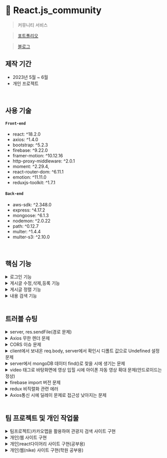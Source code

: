 # :pushpin: React.js_community

> 커뮤니티 서비스

> [포트폴리오](https://react-project.herokuapp.com/)

> [블로그](https://qzom1425.tistory.com/category/Project%28%EA%B0%9C%EC%9D%B8%20%EA%B8%B0%EB%A1%9D%EC%9A%A9%29?page=4) </br>

## 제작 기간

- 2023년 5월 ~ 6월
- 개인 프로젝트

</br>

## 사용 기술

#### `Front-end`

- react: ^18.2.0
- axios: ^1.4.0
- bootstrap: ^5.2.3
- firebase: ^9.22.0
- framer-motion: ^10.12.16
- http-proxy-middleware: ^2.0.1
- moment: ^2.29.4,
- react-router-dom: ^6.11.1
- emotion: ^11.11.0
- reduxjs-toolkit: ^1.7.1

#### `Back-end`

- aws-sdk: ^2.348.0
- express: ^4.17.2
- mongoose: ^6.1.3
- nodemon: ^2.0.22
- path: ^0.12.7
- multer: ^1.4.4
- multer-s3: ^2.10.0

</br>

## 핵심 기능

<details>
<summary> 로그인 기능 </summary>
<div markdown="1">


  - firebase Auth 활용
  - [블로그](https://qzom1425.tistory.com/entry/%EC%9C%A0%EC%A0%80-%EC%9D%B8%EC%A6%9D-%EA%B8%B0%EB%8A%A5-firebase-auth1-1)
        
</div>
</details>

<details>
<summary> 게시글 수정,삭제,등록 기능 </summary>
<div markdown="1">
  
  - mongoose를 사용하여 mongoDB에 작업 
  - [블로그](https://qzom1425.tistory.com/entry/Mongoose%ED%99%9C%EC%9A%A9%ED%95%98%EC%97%AC-Nodejs%EC%99%80-MongoDB%EB%A5%BC-%EC%97%B0%EA%B2%B0)
        
</div>
</details>

<details>
<summary> 게시글 정렬 기능 </summary>
<div markdown="1">
  
  - sort()메서드 활용 
  - [블로그](https://qzom1425.tistory.com/entry/%EA%B2%8C%EC%8B%9C%EA%B8%80-%EC%B5%9C%EC%8B%A0-%EC%9D%B8%EA%B8%B0%EC%88%9C%EC%9C%BC%EB%A1%9C-%EC%A0%95%EB%A0%AC)
        
</div>
</details>

<details>
<summary> 내용 검색 기능 </summary>
<div markdown="1">
  
  - $regex(정규표현식) 활용
  - [블로그](https://qzom1425.tistory.com/entry/%EA%B2%8C%EC%8B%9C%EA%B8%80-%EA%B2%80%EC%83%89%EA%B8%B0%EB%8A%A5-%EC%B6%94%EA%B0%80)
        
</div>
</details>

</br>

## 트러블 슈팅

<details>
<summary>server, res.sendFile(경로 문제)</summary>
<div markdown="1">

- path 내장 모듈, app.use(express.static(...)) 사용하여 해결
- [블로그](https://qzom1425.tistory.com/entry/%EC%9E%91%EC%97%85%EC%A4%91-%EB%A7%8C%EB%82%9C-%EC%97%90%EB%9F%AC)

</div>
</details>

<details>
<summary>Axios 무한 렌더 문제</summary>
<div markdown="1">
  
  - useEffect훅을 사용하여 해결
  
</div>
</details>

<details>
<summary>CORS 이슈 문제</summary>
<div markdown="1">
  
  - http-proxy-middleware를 사용하여 cors 정책을 우회로 해결
  - [블로그](https://qzom1425.tistory.com/entry/%EB%A1%9C%EC%BB%AC-%ED%98%B8%EC%8A%A4%ED%8A%B8-%EC%84%9C%EB%B2%84-%ED%86%B5%EC%8B%A0-%EB%AC%B8%EC%A0%9C-CORS-%EC%9D%B4%EC%8A%88)
  
</div>
</details>

<details>
<summary> client에서 보내온 req.body, server에서 확인시 디폴트 값으로 Undefined 설정 문제 </summary>
<div markdown="1">
  
  - 버전 업데이트로 react에 내장된 body-parser 모듈 사용
  - [블로그](https://qzom1425.tistory.com/entry/client%EC%97%90%EC%84%9C-server%EB%A1%9C-%EB%8D%B0%EC%9D%B4%ED%84%B0-%EB%B3%B4%EB%82%B4%EA%B8%B0undefined)
</div>
</details>
    
<details>
<summary> server에서 mongoDB 데이터 find()로 찾을 시에 생기는 문제 </summary>
<div markdown="1">
   
  - findOne() 사용으로 단일 객체를 반환하여 해결
  - [블로그](https://qzom1425.tistory.com/entry/%EA%B8%80-%EC%9E%91%EC%84%B1-%EB%8D%B0%EC%9D%B4%ED%84%B0%EB%A7%88%EB%8B%A4-%EC%88%AB%EC%9E%90-%EB%B6%80%EC%97%AC%ED%95%98%EA%B8%B0)
   
</div>
</details>

<details>
<summary> video 태그로 바탕화면에 영상 입힐 시에 아이폰 자동 영상 확대 문제(안드로이드는 정상) </summary>
<div markdown="1">
  
  - video태그에 playsInline 속성 추가로 해결
  
</div>
</details>

<details>
<summary> firebase import 버전 문제 </summary>
<div markdown="1">
  
  - firebase import시에 compat 추가로 해결
  - [블로그](https://qzom1425.tistory.com/entry/%EC%9C%A0%EC%A0%80-%EC%9D%B8%EC%A6%9D-%EA%B8%B0%EB%8A%A5-firebase1-2)
        
</div>
</details>  
    
<details>
<summary> redux 비직렬화 관련 에러 </summary>
<div markdown="1">
  
  - 미들웨어 설정으로 임시해결
  - [블로그](https://qzom1425.tistory.com/entry/Redux-Redux-Toolkit-%EC%9E%91%EC%97%85)
   
</div>
</details> 
    
<details>
<summary> Axios통신 시에 딜레이 문제로 접근성 낮아지는 문제 </summary>
<div markdown="1">
  
   - 로딩화면(스피너) 추가
   - [블로그](https://qzom1425.tistory.com/entry/%EC%8A%A4%ED%94%BC%EB%84%88-%EA%B8%B0%EB%8A%A5-%EC%B6%94%EA%B0%80)
   
</div>
</details> 
    
</br>
    
<!-- ## 회고 및 느낀점
>[개인 포트폴리오 개발 회고](https://qzom1425.tistory.com/entry/%EA%B0%9C%EC%9D%B8-%ED%94%84%EB%A1%9C%EC%A0%9D%ED%8A%B8-%ED%9A%8C%EA%B3%A0-%EB%B0%8F-%EB%8A%90%EB%82%80%EC%A0%90)    
  
</br> -->
  
## 팀 프로젝트 및 개인 작업물

<details>
<summary> 팀프로젝트)카카오맵을 활용하여 관광지 검색 사이트 구현 </summary>
<div markdown="1">
  
  * 맡은 작업
    - 지역별 관광지 정보 및 좌표 api data searching
    - 서브 페이지, 게시판 구현 
  - [사이트](https://daegons.github.io/t-project1/)
  - [회고 및 느낀점](https://qzom1425.tistory.com/entry/%ED%8C%80-%ED%94%84%EB%A1%9C%EC%A0%9D%ED%8A%B8-%ED%9A%8C%EA%B3%A0)
        
</div>
</details>

<details>
<summary> 개인)웹 사이트 구현 </summary>
<div markdown="1">
  
  - javascript, jQuery, html, css를 사용하여 웹사이트 구현
  - [사이트](https://daegons.github.io/responsive_web_poroject/)
        
</div>
</details>

<details>
<summary> 개인)react다이어리 사이트 구현(공부용) </summary>
<div markdown="1">
  
  - [사이트](https://daegon---react-project.web.app/)
        
</div>
</details>

<details>
<summary> 개인)웹(nike) 사이트 구현(학원 공부용) </summary>
<div markdown="1">
  
  - [사이트](https://daegons.github.io/study_Web_Nike/)
        
</div>
</details>
</br>
